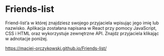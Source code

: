 # Friends-list
Friend-list’a w której znajdziesz swojego przyjaciela wpisując jego imię lub nazwisko. Aplikacja zostałana napisana w React przy pomocy JavaScript, CSS i HTML oraz wykorzystuje zewnętrzne API. Znajdz przyjaciela klikając w adnotacje poniżej. 

https://maciej-orczykowski.github.io/Friends-list/

